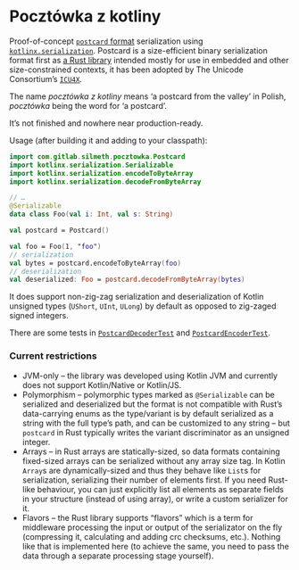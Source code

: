 # Pocztówka z kotliny

Proof-of-concept [`postcard` format](https://postcard.jamesmunns.com/wire-format.html) serialization using [`kotlinx.serialization`](https://github.com/Kotlin/kotlinx.serialization). Postcard is a size-efficient binary serialization format first as [a Rust library](https://crates.io/crates/postcard) intended mostly for use in embedded and other size-constrained contexts, it has been adopted by The Unicode Consortium’s [`ICU4X`](https://github.com/unicode-org/icu4x/issues/869).

The name *pocztówka z kotliny* means ‘a postcard from the valley’ in Polish, *pocztówka* being the word for ‘a postcard’.

It’s not finished and nowhere near production-ready.

Usage (after building it and adding to your classpath):

```kotlin
import com.gitlab.silmeth.pocztowka.Postcard
import kotlinx.serialization.Serializable
import kotlinx.serialization.encodeToByteArray
import kotlinx.serialization.decodeFromByteArray

// …
@Serializable
data class Foo(val i: Int, val s: String)

val postcard = Postcard()

val foo = Foo(1, "foo")
// serialization
val bytes = postcard.encodeToByteArray(foo)
// deserialization
val deserialized: Foo = postcard.decodeFromByteArray(bytes)
```

It does support non-zig-zag serialization and deserialization of Kotlin unsigned types (`UShort`, `UInt`, `ULong`) by default as opposed to zig-zaged signed integers.

There are some tests in [`PostcardDecoderTest`](lib/src/test/kotlin/com/gitlab/silmeth/pocztowka/PostcardDecoderTest.kt) and [`PostcardEncoderTest`](lib/src/test/kotlin/com/gitlab/silmeth/pocztowka/PostcardEncoderTest.kt).

### Current restrictions
* JVM-only – the library was developed using Kotlin JVM and currently does not support Kotlin/Native or Kotlin/JS.
* Polymorphism – polymorphic types marked as `@Serializable` can be serialized and deserialized but the format is not compatible with Rust’s data-carrying enums as the type/variant is by default serialized as a string with the full type’s path, and can be customized to any string – but `postcard` in Rust typically writes the variant discriminator as an unsigned integer.
* Arrays – in Rust arrays are statically-sized, so data formats containing fixed-sized arrays can be serialized without any array size tag. In Kotlin `Array`s are dynamically-sized and thus they behave like `List`s for serialization, serializing their number of elements first. If you need Rust-like behaviour, you can just explicitly list all elements as separate fields in your structure (instead of using array), or write a custom serializer for it.
* Flavors – the Rust library supports “flavors” which is a term for middleware processing the input or output of the serializator on the fly (compressing it, calculating and adding crc checksums, etc.). Nothing like that is implemented here (to achieve the same, you need to pass the data through a separate processing stage yourself).
